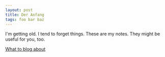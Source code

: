 ```yaml
---
layout: post
title: Der Anfang
tags: foo bar baz
---
```


I'm getting old. I tend to forget things. These are my notes. They might be
useful for you, too.

[What to blog about](https://simonwillison.net/2022/Nov/6/what-to-blog-about/)

